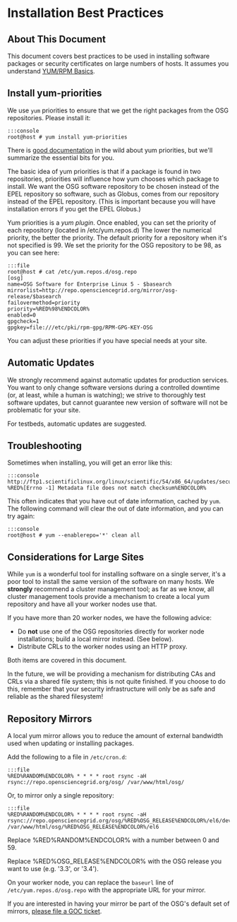 **Installation Best Practices**
===============================

About This Document
-------------------

This document covers best practices to be used in installing software packages or security certificates on large numbers of hosts. It assumes you understand [YUM/RPM Basics](../common/yum.md).


Install yum-priorities
----------------------

We use `yum` priorities to ensure that we get the right packages from the OSG repositories. Please install it:

    :::console
    root@host # yum install yum-priorities

There is [good documentation](http://wiki.centos.org/PackageManagement/Yum/Priorities) in the wild about yum priorities, but we'll summarize the essential bits for you.

The basic idea of yum priorities is that if a package is found in two repositories, priorities will influence how yum chooses which package to install. We want the OSG software repository to be chosen instead of the EPEL repository so software, such as Globus, comes from our repository instead of the EPEL repository. (This is important because you will have installation errors if you get the EPEL Globus.)

Yum priorities is a *yum plugin*. Once enabled, you can set the priority of each repository (located in /etc/yum.repos.d) The lower the numerical priority, the better the priority. The default priority for a repository when it's not specified is 99. We set the priority for the OSG repository to be 98, as you can see here:

    :::file
    root@host # cat /etc/yum.repos.d/osg.repo
    [osg]
    name=OSG Software for Enterprise Linux 5 - $basearch
    mirrorlist=http://repo.opensciencegrid.org/mirror/osg-release/$basearch
    failovermethod=priority
    priority=%RED%98%ENDCOLOR%
    enabled=0
    gpgcheck=1
    gpgkey=file:///etc/pki/rpm-gpg/RPM-GPG-KEY-OSG


You can adjust these priorities if you have special needs at your site.

Automatic Updates
-----------------

We strongly recommend against automatic updates for production services. You want to only change software versions during a controlled downtime (or, at least, while a human is watching); we strive to thoroughly test software updates, but cannot guarantee new version of software will not be problematic for your site.

For testbeds, automatic updates are suggested.

Troubleshooting
---------------

Sometimes when installing, you will get an error like this:

    :::console
    http://ftp1.scientificlinux.org/linux/scientific/54/x86_64/updates/security/repodata/filelists.sqlite.bz2: %RED%[Errno -1] Metadata file does not match checksum%ENDCOLOR%


This often indicates that you have out of date information, cached by `yum`. The following command will clear the out of date information, and you can try again:

    :::console
    root@host # yum --enablerepo='*' clean all


Considerations for Large Sites
------------------------------

While `yum` is a wonderful tool for installing software on a single server, it's a poor tool to install the same version of the software on many hosts. We **strongly** recommend a cluster management tool; as far as we know, all cluster management tools provide a mechanism to create a local yum repository and have all your worker nodes use that.

If you have more than 20 worker nodes, we have the following advice:

- Do **not** use one of the OSG repositories directly for worker node installations; build a local mirror instead. (See below).
- Distribute CRLs to the worker nodes using an HTTP proxy.

Both items are covered in this document.

In the future, we will be providing a mechanism for distributing CAs and CRLs via a shared file system; this is not quite finished. If you choose to do this, remember that your security infrastructure will only be as safe and reliable as the shared filesystem!

Repository Mirrors
------------------

A local yum mirror allows you to reduce the amount of external bandwidth used when updating or installing packages.

Add the following to a file in `/etc/cron.d`:

    :::file
    %RED%RANDOM%ENDCOLOR% * * * * root rsync -aH rsync://repo.opensciencegrid.org/osg/ /var/www/html/osg/

Or, to mirror only a single repository:

    :::file
    %RED%RANDOM%ENDCOLOR% * * * * root rsync -aH rsync://repo.opensciencegrid.org/osg/%RED%OSG_RELEASE%ENDCOLOR%/el6/development /var/www/html/osg/%RED%OSG_RELEASE%ENDCOLOR%/el6


Replace %RED%RANDOM%ENDCOLOR% with a number between 0 and 59.

Replace %RED%OSG_RELEASE%ENDCOLOR% with the OSG release you want to use (e.g. '3.3', or '3.4').

On your worker node, you can replace the `baseurl` line of `/etc/yum.repos.d/osg.repo` with the appropriate URL for your mirror.

If you are interested in having your mirror be part of the OSG's default set of mirrors, [please file a GOC ticket](https://ticket.opensciencegrid.org/).
